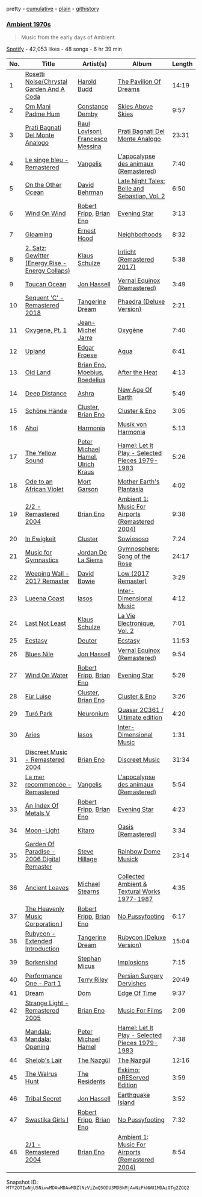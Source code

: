 pretty - [cumulative](/playlists/cumulative/37i9dQZF1DXdgq0lsW8B2O.md) - [plain](/playlists/plain/37i9dQZF1DXdgq0lsW8B2O) - [githistory](https://github.githistory.xyz/mackorone/spotify-playlist-archive/blob/main/playlists/plain/37i9dQZF1DXdgq0lsW8B2O)

### [Ambient 1970s](https://open.spotify.com/playlist/37i9dQZF1DXdgq0lsW8B2O)

> Music from the early days of Ambient.

[Spotify](https://open.spotify.com/user/spotify) - 42,053 likes - 48 songs - 6 hr 39 min

| No. | Title | Artist(s) | Album | Length |
|---|---|---|---|---|
| 1 | [Rosetti Noise/Chrystal Garden And A Coda](https://open.spotify.com/track/2oWwrX6JGdRC4cUnJlYiWF) | [Harold Budd](https://open.spotify.com/artist/3uOCouLFR4bVx0XeiQJSbl) | [The Pavilion Of Dreams](https://open.spotify.com/album/0hWjBUtA4eoFsyh6lygVRN) | 14:19 |
| 2 | [Om Mani Padme Hum](https://open.spotify.com/track/6S7QB6lkpJz25glAK3gTC0) | [Constance Demby](https://open.spotify.com/artist/5s35MWEbQRtTObpESta73a) | [Skies Above Skies](https://open.spotify.com/album/0mOvzxPIp6XULoaq2Kq3h9) | 9:57 |
| 3 | [Prati Bagnati Del Monte Analogo](https://open.spotify.com/track/3gxcuLf2ZMpOTEyreIwRcN) | [Raul Lovisoni](https://open.spotify.com/artist/14c03pepaaW7MNk7D5LG48), [Francesco Messina](https://open.spotify.com/artist/0z1i074D0xFtfxWLgZ3sGj) | [Prati Bagnati Del Monte Analogo](https://open.spotify.com/album/61B1GQvwCDsQMEP6yaySOB) | 23:31 |
| 4 | [Le singe bleu \- Remastered](https://open.spotify.com/track/4QNTuaDSBZTg7sKEF8zXf4) | [Vangelis](https://open.spotify.com/artist/4P70aqttdpJ9vuYFDmf7f6) | [L'apocalypse des animaux \(Remastered\)](https://open.spotify.com/album/3UNXsFe9kpKxRaKE1hG7TD) | 7:40 |
| 5 | [On the Other Ocean](https://open.spotify.com/track/46UxS78qOWfuMhXEVN3dYb) | [David Behrman](https://open.spotify.com/artist/3yX5L54KNk0sSmBscmv1Bv) | [Late Night Tales: Belle and Sebastian, Vol\. 2](https://open.spotify.com/album/4Is3XZYpVDmda45V81MO5b) | 6:50 |
| 6 | [Wind On Wind](https://open.spotify.com/track/5DiwyUEb7jG8iVOaHYMEgl) | [Robert Fripp](https://open.spotify.com/artist/5HKpBHDxIDNdtmEAGXGntl), [Brian Eno](https://open.spotify.com/artist/7MSUfLeTdDEoZiJPDSBXgi) | [Evening Star](https://open.spotify.com/album/6VeZbitYSYxhDJEm7Wf2k4) | 3:13 |
| 7 | [Gloaming](https://open.spotify.com/track/7AZRjbDLxQQMOZFA3qI6DA) | [Ernest Hood](https://open.spotify.com/artist/0f5dQ7uAYmopoRAEF4VHo2) | [Neighborhoods](https://open.spotify.com/album/5kxfj6a0DEAgfFxVbihErw) | 8:32 |
| 8 | [2\. Satz: Gewitter \(Energy Rise \- Energy Collaps\)](https://open.spotify.com/track/5rlG4Fnws22Ecu6aXctE33) | [Klaus Schulze](https://open.spotify.com/artist/3U2U4TR03ZuStsizrv0EJB) | [Irrlicht \(Remastered 2017\)](https://open.spotify.com/album/6G1eYsIgEbtpXIDFQqIYUb) | 5:38 |
| 9 | [Toucan Ocean](https://open.spotify.com/track/7IAGZpMEBO143Y7zZ17KsH) | [Jon Hassell](https://open.spotify.com/artist/5kNZV33crEsk2IMZMJ8bOQ) | [Vernal Equinox \(Remastered\)](https://open.spotify.com/album/0KtsQ4zwAHOENu5ZW1lGgx) | 3:49 |
| 10 | [Sequent 'C' \- Remastered 2018](https://open.spotify.com/track/2hRsN3reHuwyLaHq2S1z0Q) | [Tangerine Dream](https://open.spotify.com/artist/1BGN1IdyiSR0ZYrkoKNchl) | [Phaedra \(Deluxe Version\)](https://open.spotify.com/album/6wugThEUTAa6BdI2hsqm5n) | 2:21 |
| 11 | [Oxygene, Pt\. 1](https://open.spotify.com/track/75c7B7CF7n06YFSgnoxVMm) | [Jean\-Michel Jarre](https://open.spotify.com/artist/5MhLmv7GgyjbxGqiIGasvT) | [Oxygène](https://open.spotify.com/album/3e7TxckusgnC1AYnAqbl2z) | 7:40 |
| 12 | [Upland](https://open.spotify.com/track/2p092sEjd3oSlgyMwqa6vb) | [Edgar Froese](https://open.spotify.com/artist/2XP4UvuJoUxBIjO95l8Mlr) | [Aqua](https://open.spotify.com/album/53HKgtgBcAKkBvnIJYBpx7) | 6:41 |
| 13 | [Old Land](https://open.spotify.com/track/7crAkwlQExlgVnomwIlYrd) | [Brian Eno](https://open.spotify.com/artist/7MSUfLeTdDEoZiJPDSBXgi), [Moebius](https://open.spotify.com/artist/0ctLTKGS1coZsfRHZw48tC), [Roedelius](https://open.spotify.com/artist/7v5E9zviGMsOGHRdMVmhDc) | [After the Heat](https://open.spotify.com/album/0KsjHH3K0VIMuNOuvRWMBR) | 4:13 |
| 14 | [Deep Distance](https://open.spotify.com/track/2cRQA17KKBy0pklGxGZ699) | [Ashra](https://open.spotify.com/artist/4qzIpmopZ2KVodpmw7uJKe) | [New Age Of Earth](https://open.spotify.com/album/5mzjUmksmRKYZ3WvzAGaA1) | 5:49 |
| 15 | [Schöne Hände](https://open.spotify.com/track/1WbwlYiiMZGQlrFGirRnHv) | [Cluster](https://open.spotify.com/artist/5mNY0NPszdalbrb4ITO3M8), [Brian Eno](https://open.spotify.com/artist/7MSUfLeTdDEoZiJPDSBXgi) | [Cluster & Eno](https://open.spotify.com/album/0VSmGsL1RtyjE7bdAaSAvy) | 3:05 |
| 16 | [Ahoi](https://open.spotify.com/track/7w94KVag541zZxv9NduePc) | [Harmonia](https://open.spotify.com/artist/0tHDVpPzMs1JqKTAuGQkQR) | [Musik von Harmonia](https://open.spotify.com/album/5uPRvwQy9NmNMeEhgs99bW) | 5:13 |
| 17 | [The Yellow Sound](https://open.spotify.com/track/5cHT8gs2bJdPP7QCe0FY0Z) | [Peter Michael Hamel](https://open.spotify.com/artist/4fzLlOozmMPyVBg5o2Sd1j), [Ulrich Kraus](https://open.spotify.com/artist/74mf19TUkc33tHTSL867ip) | [Hamel: Let It Play \- Selected Pieces 1979\-1983](https://open.spotify.com/album/4G8ThDaZc0Z06kivJO97Dd) | 5:26 |
| 18 | [Ode to an African Violet](https://open.spotify.com/track/3XJYJVFiiC785DuFqVdhbQ) | [Mort Garson](https://open.spotify.com/artist/0WmzT6tMLhdST5BfYagbha) | [Mother Earth's Plantasia](https://open.spotify.com/album/0NJRPgK15C8qoLuQv1hChv) | 4:02 |
| 19 | [2/2 \- Remastered 2004](https://open.spotify.com/track/3QpN3dazIcMNqru0L1qLMt) | [Brian Eno](https://open.spotify.com/artist/7MSUfLeTdDEoZiJPDSBXgi) | [Ambient 1: Music For Airports \(Remastered 2004\)](https://open.spotify.com/album/063f8Ej8rLVTz9KkjQKEMa) | 9:38 |
| 20 | [In Ewigkeit](https://open.spotify.com/track/6OI7uCuLdKk8QNzjVr26XA) | [Cluster](https://open.spotify.com/artist/5mNY0NPszdalbrb4ITO3M8) | [Sowiesoso](https://open.spotify.com/album/4QAH6e1Mi25uNXvvJTCneV) | 7:24 |
| 21 | [Music for Gymnastics](https://open.spotify.com/track/5DhUiqa8Fc48J17GZtAs7i) | [Jordan De La Sierra](https://open.spotify.com/artist/0C31G6WRrM2kEf5q8Yn2Pf) | [Gymnosphere: Song of the Rose](https://open.spotify.com/album/0CYveyLuXN4fPZuKS4ZdNS) | 24:17 |
| 22 | [Weeping Wall \- 2017 Remaster](https://open.spotify.com/track/56jhj8hHTw3PEoFV74wn5j) | [David Bowie](https://open.spotify.com/artist/0oSGxfWSnnOXhD2fKuz2Gy) | [Low \(2017 Remaster\)](https://open.spotify.com/album/2de6LD7eOW8zrlorbS28na) | 3:29 |
| 23 | [Lueena Coast](https://open.spotify.com/track/6JR1XlStv1gnRLT7sNek4q) | [Iasos](https://open.spotify.com/artist/33CRejQfhC9RbBrPHMKgAd) | [Inter\-Dimensional Music](https://open.spotify.com/album/59hWFsFOPOrXQMeTiXYGLr) | 4:12 |
| 24 | [Last Not Least](https://open.spotify.com/track/4msoPisSMcp5m46BF36Hvy) | [Klaus Schulze](https://open.spotify.com/artist/3U2U4TR03ZuStsizrv0EJB) | [La Vie Electronique, Vol\. 2](https://open.spotify.com/album/1yZOrl7EsWSLgX0VZ05Qq8) | 7:01 |
| 25 | [Ecstasy](https://open.spotify.com/track/4s0itPf6pmVOv0tERWnKo1) | [Deuter](https://open.spotify.com/artist/3AGvwnXbUo9LoAU2P5qYHB) | [Ecstasy](https://open.spotify.com/album/7eUVATOftzWOtfIGKPvx8S) | 11:53 |
| 26 | [Blues Nile](https://open.spotify.com/track/73HxsBZRsP955lFdxb7pQb) | [Jon Hassell](https://open.spotify.com/artist/5kNZV33crEsk2IMZMJ8bOQ) | [Vernal Equinox \(Remastered\)](https://open.spotify.com/album/0KtsQ4zwAHOENu5ZW1lGgx) | 9:54 |
| 27 | [Wind On Water](https://open.spotify.com/track/3PpLfTKoQtN2s2GPmrSrWt) | [Robert Fripp](https://open.spotify.com/artist/5HKpBHDxIDNdtmEAGXGntl), [Brian Eno](https://open.spotify.com/artist/7MSUfLeTdDEoZiJPDSBXgi) | [Evening Star](https://open.spotify.com/album/6VeZbitYSYxhDJEm7Wf2k4) | 5:29 |
| 28 | [Für Luise](https://open.spotify.com/track/2LwDYNc1Jdr0YdGgCD9yZA) | [Cluster](https://open.spotify.com/artist/5mNY0NPszdalbrb4ITO3M8), [Brian Eno](https://open.spotify.com/artist/7MSUfLeTdDEoZiJPDSBXgi) | [Cluster & Eno](https://open.spotify.com/album/0VSmGsL1RtyjE7bdAaSAvy) | 3:26 |
| 29 | [Turó Park](https://open.spotify.com/track/5zmFlMg8bb043U5GXEgTZR) | [Neuronium](https://open.spotify.com/artist/4rs4oFrQ8IvFWoLv1vGGkC) | [Quasar 2C361 / Ultimate edition](https://open.spotify.com/album/24KaFIYNqXoUdORaA03t7b) | 4:20 |
| 30 | [Aries](https://open.spotify.com/track/33Y2YALzXqMQtBVSDcHOof) | [Iasos](https://open.spotify.com/artist/33CRejQfhC9RbBrPHMKgAd) | [Inter\-Dimensional Music](https://open.spotify.com/album/59hWFsFOPOrXQMeTiXYGLr) | 1:31 |
| 31 | [Discreet Music \- Remastered 2004](https://open.spotify.com/track/69eD0IfAqEIUnKX63Npksy) | [Brian Eno](https://open.spotify.com/artist/7MSUfLeTdDEoZiJPDSBXgi) | [Discreet Music](https://open.spotify.com/album/7b67MKOwyj7mIcEVnoJSOG) | 31:34 |
| 32 | [La mer recommencée \- Remastered](https://open.spotify.com/track/2E5pG7BvL5miMCqe3xNORg) | [Vangelis](https://open.spotify.com/artist/4P70aqttdpJ9vuYFDmf7f6) | [L'apocalypse des animaux \(Remastered\)](https://open.spotify.com/album/3UNXsFe9kpKxRaKE1hG7TD) | 5:54 |
| 33 | [An Index Of Metals V](https://open.spotify.com/track/6eoQETbC7HlbRUOSQg5rHB) | [Robert Fripp](https://open.spotify.com/artist/5HKpBHDxIDNdtmEAGXGntl), [Brian Eno](https://open.spotify.com/artist/7MSUfLeTdDEoZiJPDSBXgi) | [Evening Star](https://open.spotify.com/album/6VeZbitYSYxhDJEm7Wf2k4) | 4:23 |
| 34 | [Moon\-Light](https://open.spotify.com/track/32Qa5p0zqBIC5VEYK5ReHD) | [Kitaro](https://open.spotify.com/artist/6CTNhXJKT6SdsQspUDIGiY) | [Oasis \[Remastered\]](https://open.spotify.com/album/3jjaMGNHEM7I4PyzryqmbA) | 3:34 |
| 35 | [Garden Of Paradise \- 2006 Digital Remaster](https://open.spotify.com/track/2LFvHkgLws1Qb6kQA1CQHi) | [Steve Hillage](https://open.spotify.com/artist/4ruO9Y424Hf796fUGMLKcC) | [Rainbow Dome Musick](https://open.spotify.com/album/67m5VTJCEDpxDz5WH2upcz) | 23:14 |
| 36 | [Ancient Leaves](https://open.spotify.com/track/1XWKSNngAvp3hs6w3cFWAs) | [Michael Stearns](https://open.spotify.com/artist/5KbIofwaAvbvvkzG2zbmGD) | [Collected Ambient & Textural Works 1977\-1987](https://open.spotify.com/album/0qTBGDCJp6R5BraUlhZlXq) | 4:35 |
| 37 | [The Heavenly Music Corporation I](https://open.spotify.com/track/4jtmi6X0S8GcPZv7rsqXaL) | [Robert Fripp](https://open.spotify.com/artist/5HKpBHDxIDNdtmEAGXGntl), [Brian Eno](https://open.spotify.com/artist/7MSUfLeTdDEoZiJPDSBXgi) | [No Pussyfooting](https://open.spotify.com/album/3gHpX5wJn0kzAXJvwORG6u) | 6:17 |
| 38 | [Rubycon \- Extended Introduction](https://open.spotify.com/track/2GaP0vbAfvycEjeAbeddDa) | [Tangerine Dream](https://open.spotify.com/artist/1BGN1IdyiSR0ZYrkoKNchl) | [Rubycon \(Deluxe Version\)](https://open.spotify.com/album/5vHDwkXdVRGHTCpc5is4Vo) | 15:04 |
| 39 | [Borkenkind](https://open.spotify.com/track/1L061cNbIeJy2ElX3wibGF) | [Stephan Micus](https://open.spotify.com/artist/2il0YNVHfuMhPsacyGiGzj) | [Implosions](https://open.spotify.com/album/281XqYzKBklgLJKNV1H2ah) | 7:15 |
| 40 | [Performance One \- Part 1](https://open.spotify.com/track/3dtqIffw4K0rtnRWP0NSUA) | [Terry Riley](https://open.spotify.com/artist/7DnLQaXsqcYkgm0nyDrB3r) | [Persian Surgery Dervishes](https://open.spotify.com/album/384KUChoVOU4SsDyWkbhOH) | 20:49 |
| 41 | [Dream](https://open.spotify.com/track/3Pce0k5PCm08apy9y29LIO) | [Dom](https://open.spotify.com/artist/3uNksVwt7TpcRa37pJqQQO) | [Edge Of Time](https://open.spotify.com/album/1KoGU3TfOPF9fNxGZKac5R) | 9:37 |
| 42 | [Strange Light \- Remastered 2005](https://open.spotify.com/track/4aj2jVlgfEhisRdGdxdcoU) | [Brian Eno](https://open.spotify.com/artist/7MSUfLeTdDEoZiJPDSBXgi) | [Music For Films](https://open.spotify.com/album/1ISvymGGbUmHY01eJ8EF07) | 2:09 |
| 43 | [Mandala: Mandala: Opening](https://open.spotify.com/track/2zSQPNN0rjJ51HCeUENBHk) | [Peter Michael Hamel](https://open.spotify.com/artist/4fzLlOozmMPyVBg5o2Sd1j) | [Hamel: Let It Play \- Selected Pieces 1979\-1983](https://open.spotify.com/album/4G8ThDaZc0Z06kivJO97Dd) | 7:38 |
| 44 | [Shelob's Lair](https://open.spotify.com/track/5ytw4fxmZLNVeA1AnM6kOF) | [The Nazgûl](https://open.spotify.com/artist/4Kmo61G21FutbSfPFZAl3o) | [The Nazgûl](https://open.spotify.com/album/6wQuZqzSChU04b7geuDXq1) | 12:16 |
| 45 | [The Walrus Hunt](https://open.spotify.com/track/1LKINMTUrB1iQPmf8QGctA) | [The Residents](https://open.spotify.com/artist/0X7nkgtJrvXcn1W8lN9Mtm) | [Eskimo: pREServed Edition](https://open.spotify.com/album/5ypLXdZQyRO4MrOqg0UZHq) | 3:59 |
| 46 | [Tribal Secret](https://open.spotify.com/track/6kfsbwtYLZkcBP2lwfWVVb) | [Jon Hassell](https://open.spotify.com/artist/5kNZV33crEsk2IMZMJ8bOQ) | [Earthquake Island](https://open.spotify.com/album/4tXeNxb4cUhDUrWMmG1eF8) | 3:52 |
| 47 | [Swastika Girls I](https://open.spotify.com/track/6Qi6sqViFIGP77beQoErWU) | [Robert Fripp](https://open.spotify.com/artist/5HKpBHDxIDNdtmEAGXGntl), [Brian Eno](https://open.spotify.com/artist/7MSUfLeTdDEoZiJPDSBXgi) | [No Pussyfooting](https://open.spotify.com/album/3gHpX5wJn0kzAXJvwORG6u) | 7:32 |
| 48 | [2/1 \- Remastered 2004](https://open.spotify.com/track/1Qr6LFKNBFNNa2y6nMDO31) | [Brian Eno](https://open.spotify.com/artist/7MSUfLeTdDEoZiJPDSBXgi) | [Ambient 1: Music For Airports \(Remastered 2004\)](https://open.spotify.com/album/063f8Ej8rLVTz9KkjQKEMa) | 8:54 |

Snapshot ID: `MTY2OTIwNjU5NiwwMDAwMDAwMDZlNzViZmQ5ODU3MDBkMjAwNzFkNWU1MDAzOTg2ZGQ2`
